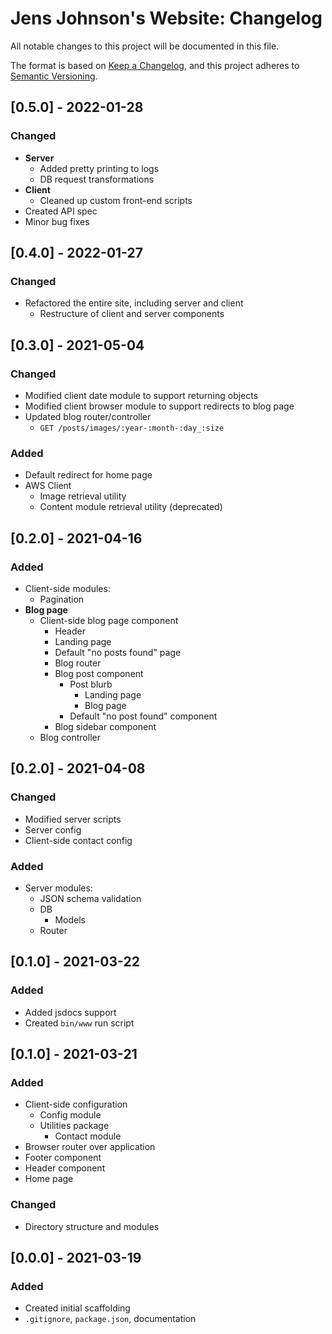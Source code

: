# Jens Johnson's Website: Changelog
All notable changes to this project will be documented in this file.

The format is based on [Keep a Changelog](https://keepachangelog.com/en/1.0.0/), and this project adheres to 
[Semantic Versioning](https://semver.org/spec/v2.0.0.html).

## [0.5.0] - 2022-01-28
### Changed
- **Server**
  - Added pretty printing to logs
  - DB request transformations
- **Client**
  - Cleaned up custom front-end scripts
- Created API spec
- Minor bug fixes

## [0.4.0] - 2022-01-27
### Changed
- Refactored the entire site, including server and client
  - Restructure of client and server components

## [0.3.0] - 2021-05-04
### Changed
- Modified client date module to support returning objects
- Modified client browser module to support redirects to blog page
- Updated blog router/controller
   - `GET /posts/images/:year-:month-:day_:size`
### Added
- Default redirect for home page
- AWS Client
   - Image retrieval utility
   - Content module retrieval utility (deprecated)


## [0.2.0] - 2021-04-16
### Added
- Client-side modules:
   - Pagination
- **Blog page**
   - Client-side blog page component
      - Header
      - Landing page
      - Default "no posts found" page
      - Blog router
      - Blog post component
         - Post blurb
            - Landing page
            - Blog page
         - Default "no post found" component
      - Blog sidebar component
   - Blog controller

## [0.2.0] - 2021-04-08
### Changed
- Modified server scripts
- Server config
- Client-side contact config
### Added
- Server modules:
   - JSON schema validation
   - DB
      - Models
   - Router

## [0.1.0] - 2021-03-22
### Added
- Added jsdocs support
- Created `bin/www` run script

## [0.1.0] - 2021-03-21
### Added
- Client-side configuration
   - Config module
   - Utilities package
      - Contact module
- Browser router over application
- Footer component
- Header component
- Home page

### Changed
- Directory structure and modules

## [0.0.0] - 2021-03-19
### Added
- Created initial scaffolding
- `.gitignore`, `package.json`, documentation

